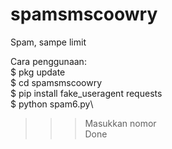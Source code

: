 # spamsmscoowry
Spam, sampe limit

Cara penggunaan:\
$ pkg update\
$ cd spamsmscoowry\
$ pip install fake_useragent requests\
$ python spam6.py\
>>> Masukkan nomor\
>>> Done
